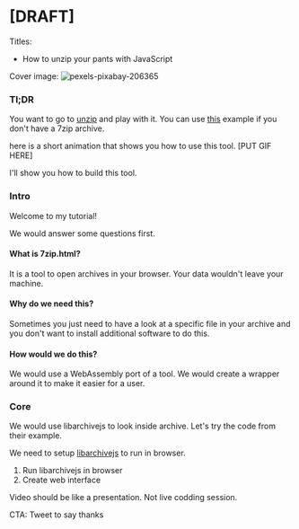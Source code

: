 # [DRAFT]

Titles:
- How to unzip your pants with JavaScript


Cover image:
![pexels-pixabay-206365](https://user-images.githubusercontent.com/12833067/118239041-f5b5d180-b4a1-11eb-991c-7c59aeb48165.jpg)



### Tl;DR

You want to go to [unzip](https://unzip.mpds.io) and play with it. You can use [this](https://unzip.mpds.io/?archiveUrl=https://mpds.io/calculations/NaCl_225_cF8.7z) example if you don't have a 7zip archive.

here is a short animation that shows you how to use this tool.
[PUT GIF HERE]

I'll show you how to build this tool.

### Intro

Welcome to my tutorial!

We would answer some questions first.

#### What is 7zip.html?

It is a tool to open archives in your browser. Your data wouldn't leave your machine.

#### Why do we need this?

Sometimes you just need to have a look at a specific file in your archive and you don't want to install additional software to do this.

#### How would we do this?

We would use a WebAssembly port of a tool. We would create a wrapper around it to make it easier for a user.

### Core

We would use libarchivejs to look inside archive. Let's try the code from their example.

We need to setup [libarchivejs](https://github.com/nika-begiashvili/libarchivejs) to run in browser.

1. Run libarchivejs in browser
2. Create web interface

Video should be like a presentation. Not live codding session.

CTA: Tweet to say thanks
